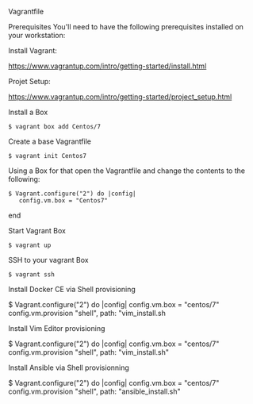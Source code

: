 Vagrantfile

Prerequisites You'll need to have the following prerequisites installed on your workstation:

Install Vagrant:

https://www.vagrantup.com/intro/getting-started/install.html

Projet Setup:

https://www.vagrantup.com/intro/getting-started/project_setup.html

Install a Box

    $ vagrant box add Centos/7

Create a base Vagrantfile

    $ vagrant init Centos7

Using a Box for that open the Vagrantfile and change the contents to the following:

    $ Vagrant.configure("2") do |config| 
       config.vm.box = "Centos7"
   end

Start Vagrant Box

    $ vagrant up   

SSH to your vagrant Box

    $ vagrant ssh  

Install Docker CE via Shell provisioning

$ Vagrant.configure("2") do |config|
    config.vm.box = "centos/7"
    config.vm.provision "shell", path: "vim_install.sh

Install Vim Editor provisioning

 $ Vagrant.configure("2") do |config|
    config.vm.box = "centos/7"
    config.vm.provision "shell", path: "vim_install.sh"

Install Ansible via Shell provisionning

  $ Vagrant.configure("2") do |config|
    config.vm.box = "centos/7"
    config.vm.provision "shell", path: "ansible_install.sh"
  